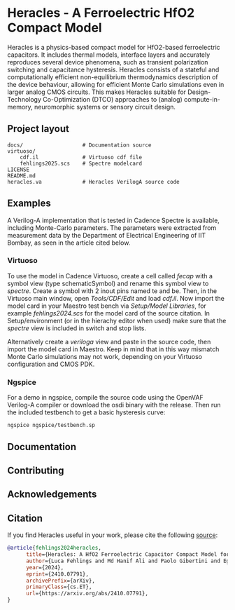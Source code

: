 # Heracles - A Ferroelectric HfO2 Compact Model

Heracles is a physics-based compact model for HfO2-based ferroelectric capacitors. It includes thermal models, interface layers and accurately reproduces several device phenomena, such as transient polarization switching and capacitance hysteresis. Heracles consists of a stateful and computationally efficient non-equilibrium thermodynamics description of the device behaviour, allowing for efficient Monte Carlo simulations even in larger analog CMOS circuits. This makes Heracles suitable for Design-Technology Co-Optimization (DTCO) approaches to (analog) compute-in-memory, neuromorphic systems or sensory circuit design.

## Project layout

```filesystem
docs/                   # Documentation source
virtuoso/
    cdf.il              # Virtuoso cdf file
    fehlings2025.scs    # Spectre modelcard
LICENSE
README.md
heracles.va             # Heracles VerilogA source code
```

## Examples

A Verilog-A implementation that is tested in Cadence Spectre is available, including Monte-Carlo parameters. The parameters were extracted from measurement data by the Department of Electrical Engineering of IIT Bombay, as seen in the article cited below.

### Virtuoso

To use the model in Cadence Virtuoso, create a cell called *fecap* with a symbol view (type schematicSymbol) and rename this symbol view to *spectre*. Create a symbol with 2 inout pins named te and be. Then, in the Virtuoso main window, open *Tools/CDF/Edit* and load *cdf.il*. Now import the model card in your Maestro test bench via *Setup/Model Libraries*, for example *fehlings2024.scs* for the model card of the source citation. In Setup/environment (or in the hierachy editor when used) make sure that the *spectre* view is included in switch and stop lists.

Alternatively create a *veriloga* view and paste in the source code, then import the model card in Maestro. Keep in mind that in this way mismatch Monte Carlo simulations may not work, depending on your Virtuoso configuration and CMOS PDK.

### Ngspice

For a demo in ngspice, compile the source code using the OpenVAF Verilog-A compiler or download the osdi binary with the release. Then run the included testbench to get a basic hysteresis curve:

`ngspice ngspice/testbench.sp`

## Documentation

## Contributing

## Acknowledgements

## Citation

If you find Heracles useful in your work, please cite the following [source](https://arxiv.org/abs/2410.07791):

```bibtex
@article{fehlings2024heracles,
      title={Heracles: A HfO2 Ferroelectric Capacitor Compact Model for Efficient Circuit Simulations}, 
      author={Luca Fehlings and Md Hanif Ali and Paolo Gibertini and Egidio A. Gallicchio and Udayan Ganguly and Veeresh Deshpande and Erika Covi},
      year={2024},
      eprint={2410.07791},
      archivePrefix={arXiv},
      primaryClass={cs.ET},
      url={https://arxiv.org/abs/2410.07791}, 
}
```
